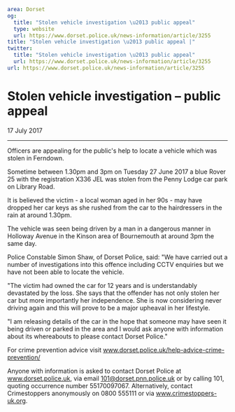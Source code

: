 ```yaml
area: Dorset
og:
  title: "Stolen vehicle investigation \u2013 public appeal"
  type: website
  url: https://www.dorset.police.uk/news-information/article/3255
title: "Stolen vehicle investigation \u2013 public appeal |"
twitter:
  title: "Stolen vehicle investigation \u2013 public appeal"
  url: https://www.dorset.police.uk/news-information/article/3255
url: https://www.dorset.police.uk/news-information/article/3255
```

# Stolen vehicle investigation – public appeal

17 July 2017

* * *

Officers are appealing for the public's help to locate a vehicle which was stolen in Ferndown.

Sometime between 1.30pm and 3pm on Tuesday 27 June 2017 a blue Rover 25 with the registration X336 JEL was stolen from the Penny Lodge car park on Library Road.

It is believed the victim - a local woman aged in her 90s - may have dropped her car keys as she rushed from the car to the hairdressers in the rain at around 1.30pm.

The vehicle was seen being driven by a man in a dangerous manner in Holloway Avenue in the Kinson area of Bournemouth at around 3pm the same day.

Police Constable Simon Shaw, of Dorset Police, said: "We have carried out a number of investigations into this offence including CCTV enquiries but we have not been able to locate the vehicle.

"The victim had owned the car for 12 years and is understandably devastated by the loss. She says that the offender has not only stolen her car but more importantly her independence. She is now considering never driving again and this will prove to be a major upheaval in her lifestyle.

"I am releasing details of the car in the hope that someone may have seen it being driven or parked in the area and I would ask anyone with information about its whereabouts to please contact Dorset Police."

For crime prevention advice visit www.dorset.police.uk/help-advice-crime-prevention/

Anyone with information is asked to contact Dorset Police at www.dorset.police.uk, via email 101@dorset.pnn.police.uk or by calling 101, quoting occurrence number 55170097067. Alternatively, contact Crimestoppers anonymously on 0800 555111 or via www.crimestoppers-uk.org.
